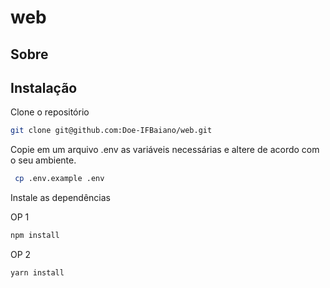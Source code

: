 # web

## Sobre

## Instalação

Clone o repositório
 ```bash
 git clone git@github.com:Doe-IFBaiano/web.git
 ```
 
 Copie em um arquivo .env as variáveis necessárias e altere de acordo com o seu ambiente.
 ```bash
  cp .env.example .env

 ```
 Instale as dependências

 OP 1
 
 ```bash
 npm install

 ```

 OP 2

 ```bash
 yarn install
 ```


